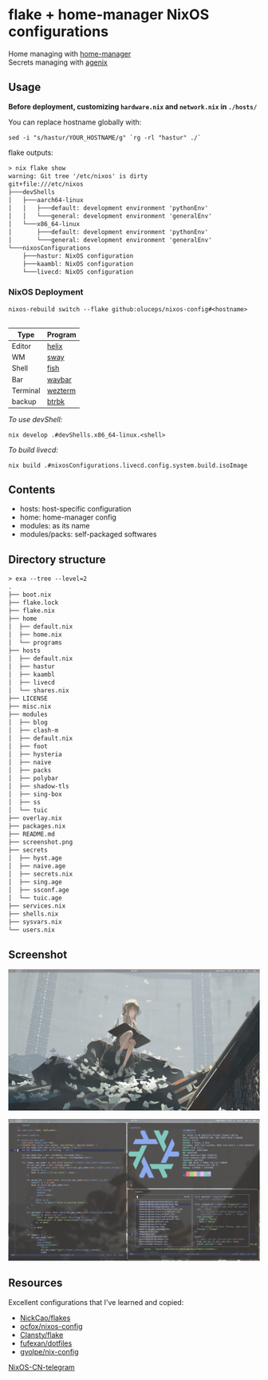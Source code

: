# flake + home-manager NixOS configurations

Home managing with [home-manager](https://github.com/nix-community/home-manager)  
Secrets managing with [agenix](https://github.com/ryantm/agenix)  


## Usage
__Before deployment, customizing `hardware.nix` and `network.nix`  in `./hosts/`__

You can replace hostname globally with:    
```console  
sed -i "s/hastur/YOUR_HOSTNAME/g" `rg -rl "hastur" ./`  
```

flake outputs:  

```console
> nix flake show
warning: Git tree '/etc/nixos' is dirty
git+file:///etc/nixos
├───devShells
│   ├───aarch64-linux
│   │   ├───default: development environment 'pythonEnv'
│   │   └───general: development environment 'generalEnv'
│   └───x86_64-linux
│       ├───default: development environment 'pythonEnv'
│       └───general: development environment 'generalEnv'
└───nixosConfigurations
    ├───hastur: NixOS configuration
    ├───kaambl: NixOS configuration
    └───livecd: NixOS configuration
```  

### NixOS Deployment

```console
nixos-rebuild switch --flake github:oluceps/nixos-config#<hostname>
  
```
|Type|Program|
|---|---|
|Editor|[helix](https://github.com/oluceps/nixos-config/tree/pub/home/programs/helix)|
|WM|[sway](https://github.com/oluceps/nixos-config/tree/pub/home/programs/sway)|
|Shell|[fish](https://github.com/oluceps/nixos-config/tree/pub/home/programs/fish)|
|Bar|[waybar](https://github.com/oluceps/nixos-config/tree/pub/home/programs/waybar)|
|Terminal|[wezterm](https://github.com/oluceps/nixos-config/tree/pub/home/programs/wezterm)|
|backup|[btrbk](https://github.com/oluceps/nixos-config/tree/pub/modules/btrbk)|  

_To use devShell:_  
```console
nix develop .#devShells.x86_64-linux.<shell>
```   

_To build livecd:_

```console
nix build .#nixosConfigurations.livecd.config.system.build.isoImage
```



## Contents
+ hosts: host-specific configuration  
+ home: home-manager config  
+ modules: as its name  
+ modules/packs: self-packaged softwares


## Directory structure  
```console  
> exa --tree --level=2
.
├── boot.nix
├── flake.lock
├── flake.nix
├── home
│  ├── default.nix
│  ├── home.nix
│  └── programs
├── hosts
│  ├── default.nix
│  ├── hastur
│  ├── kaambl
│  ├── livecd
│  └── shares.nix
├── LICENSE
├── misc.nix
├── modules
│  ├── blog
│  ├── clash-m
│  ├── default.nix
│  ├── foot
│  ├── hysteria
│  ├── naive
│  ├── packs
│  ├── polybar
│  ├── shadow-tls
│  ├── sing-box
│  ├── ss
│  └── tuic
├── overlay.nix
├── packages.nix
├── README.md
├── screenshot.png
├── secrets
│  ├── hyst.age
│  ├── naive.age
│  ├── secrets.nix
│  ├── sing.age
│  ├── ssconf.age
│  └── tuic.age
├── services.nix
├── shells.nix
├── sysvars.nix
└── users.nix

```  

## Screenshot  
![screenshot](./screenshots/shot_1.png)

![screenshot](./screenshots/shot_2.png)

## Resources  
Excellent configurations that I've learned and copied:  
+ [NickCao/flakes](https://github.com/NickCao/flakes)  
+ [ocfox/nixos-config](https://github.com/ocfox/nixos-config)  
+ [Clansty/flake](https://github.com/Clansty/flake)  
+ [fufexan/dotfiles](https://github.com/fufexan/dotfiles)  
+ [gvolpe/nix-config](https://github.com/gvolpe/nix-config)

[NixOS-CN-telegram](https://github.com/nixos-cn/NixOS-CN-telegram)


